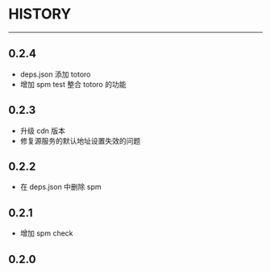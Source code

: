 # HISTORY

---

## 0.2.4

- deps.json 添加 totoro
- 增加 spm test 整合 totoro 的功能

## 0.2.3

- 升级 cdn 版本
- 修复源服务的默认地址设置失效的问题

## 0.2.2

- 在 deps.json 中删除 spm

## 0.2.1

- 增加 spm check

## 0.2.0
